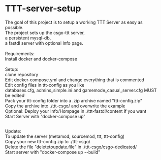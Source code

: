 # TTT-server-setup

The goal of this project is to setup a working TTT Server as easy as possible.<br>
The project sets up the csgo-ttt server,<br>
a persistent mysql-db,<br>
a fastdl server with optional Info page.<br>
<br>
Requirements:<br>
Install docker and docker-compose<br>
<br>
Setup:<br>
clone repository<br>
Edit docker-compose.yml and change everything that is commented<br>
Edit config files in ttt-config as you like<br>
databases.cfg, admins_simple.ini and gamemode_casual_server.cfg MUST be edited!<br>
Pack your ttt-config folder into a .zip archive named "ttt-config.zip"<br>
Copy the archive into ./ttt-csgo/ and overwrite the example<br>
Optional: Deploy your Info/Hompage in ./ttt-fastdl/content if you want<br>
Start Server with "docker-compose up"<br>

<br>
Update:<br>
To update the server (metamod, sourcemod, ttt, ttt-config)<br>
Copy your new ttt-config.zip to ./ttt-csgo/<br>
Delete the file "deletetoupdate.file" in ./ttt-csgo/csgo-dedicated/<br>
Start server with "docker-compose up --build"<br>
